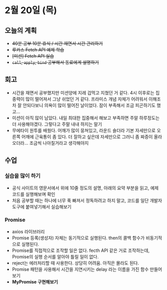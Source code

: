 # 2월 20일 \(목\)

## 오늘의 계획

* ~~40분 공부 10분 휴식 / 시간 재면서 시간 관리하기~~
* ~~루카스 Fetch API 예제 학습~~
* ~~\[미션\] Fetch API 실습~~
* ~~`call`, `apply`, `bind` 공부해서 동료에게 설명하기~~

## 회고

* 시간을 재면서 공부했지만 미션양에 지레 겁먹고 지쳤던 거 같다. 4시 이후로는 집중력이 많이 떨어져서 그냥 쉬었던 거 같다. 프라미스 개념 자체가 어려워서 이해조차 잘 안되다보니 의욕이 많이 떨어진 날이었다. 잠이 부족해서 조금 피곤하기도 했고...
* 미션이 아직 많이 남았다. 내일 최대한 집중해서 해보고 부족하면 주말 하루정도는 더 사용해야겠다. 그렇다고 주말 내내 하지는 말기
* 무에타이 원투를 배웠다. 어깨가 많이 뭉쳐있고, 라운드 숄더라 기본 자세만으로 오른쪽 어깨에 근육통이 좀 있다. 더 잘하고 싶은데 자세만으로 그러니 좀 짜증이 올라오더라... 조금씩 나아질거라고 생각해야지

## 수업

### 실습을 많이 하기

* 공식 사이트의 영문서에서 위에 10줄 정도의 설명, 아래의 요약 부분을 읽고, 예제 코드를 실행해보며 확인
* 처음 공부할 때는 하나에 너무 푹 빠져서 정독하려고 하지 말고, 코드를 일단 개발자 도구에 붙여넣기해서 실습해보기

### Promise

* axios 라이브러리
* Promise 등록\(생성자\) 자체는 동기적으로 실행된다. then의 콜백 함수가 비동기적으로 실행된다.
* Promise를 직접적으로 조작할 일은 없다. fecth API 같은 거로 조작하는데, Promise의 실행 순서를 알아야 틀릴 일이 없다.
* reject는 에러처리할 때 사용한다. 상당히 어려움. 아직은 몰라도 된다.
* Promise 패턴을 사용해서 시간을 지연시키는 delay 라는 이름을 가진 함수 만들어보기
* **MyPromise 구현해보기**


